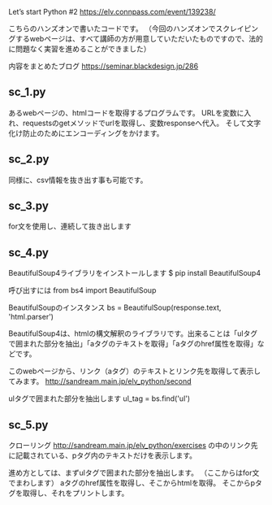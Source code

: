 Let’s start Python #2
https://elv.connpass.com/event/139238/

こちらのハンズオンで書いたコードです。
（今回のハンズオンでスクレイピングするwebページは、すべて講師の方が用意していただいたものですので、法的に問題なく実習を進めることができました）

内容をまとめたブログ
https://seminar.blackdesign.jp/286


## sc_1.py
あるwebページの、htmlコードを取得するプログラムです。
URLを変数に入れ、requestsのgetメソッドでurlを取得し、変数responseへ代入。
そして文字化け防止のためにエンコーディングをかけます。


## sc_2.py
同様に、csv情報を抜き出す事も可能です。


## sc_3.py
for文を使用し、連続して抜き出します

## sc_4.py
BeautifulSoup4ライブラリをインストールします
$ pip install BeautifulSoup4

呼び出すには
from bs4 import BeautifulSoup

BeautifulSoupのインスタンス
bs = BeautifulSoup(response.text, 'html.parser')

BeautifulSoup4は、htmlの構文解釈のライブラリです。出来ることは「ulタグで囲まれた部分を抽出」「aタグのテキストを取得」「aタグのhref属性を取得」などです。
	
このwebページから、リンク（aタグ）のテキストとリンク先を取得して表示してみます。
http://sandream.main.jp/elv_python/second

ulタグで囲まれた部分を抽出します
ul_tag = bs.find('ul')


## sc_5.py
クローリング
http://sandream.main.jp/elv_python/exercises
の中のリンク先に記載されている、pタグ内のテキストだけを表示します。

進め方としては、まずulタグで囲まれた部分を抽出します。
（ここからはfor文でまわします）
aタグのhref属性を取得し、そこからhtmlを取得。
そこからpタグを取得し、それをプリントします。


